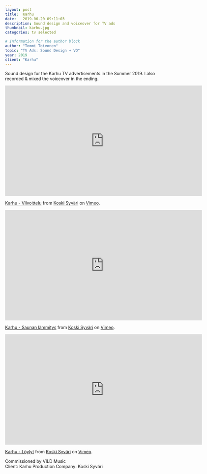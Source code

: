 ```yaml
---
layout: post
title:  Karhu
date:   2019-06-20 09:11:03
description: Sound design and voiceover for TV ads
thumbnail: karhu.jpg
categories: tv selected

# Information for the author block
author: "Tommi Toivonen"
topic: "TV Ads: Sound Design + VO"
year: 2019
client: "Karhu"
---
```


Sound design for the Karhu TV advertisements in the Summer 2019. I also recorded & mixed the voiceover in the ending. 

<div class="resp-container">
<iframe class="resp-iframe" src="https://player.vimeo.com/video/337246799?title=0&byline=0" width="640" height="360" frameborder="0" allow="autoplay; fullscreen" allowfullscreen></iframe>
</div>
<p><a href="https://vimeo.com/337246799">Karhu - Vilvoittelu</a> from <a href="https://vimeo.com/koskisyvari">Koski Syv&auml;ri</a> on <a href="https://vimeo.com">Vimeo</a>.</p>

<div class="resp-container">
<iframe class="resp-iframe" src="https://player.vimeo.com/video/337246782?title=0&byline=0" width="640" height="360" frameborder="0" allow="autoplay; fullscreen" allowfullscreen></iframe>
</div>
<p><a href="https://vimeo.com/337246782">Karhu - Saunan l&auml;mmitys</a> from <a href="https://vimeo.com/koskisyvari">Koski Syv&auml;ri</a> on <a href="https://vimeo.com">Vimeo</a>.</p>

<div class="resp-container">
<iframe class="resp-iframe" src="https://player.vimeo.com/video/337246761?title=0&byline=0" width="640" height="360" frameborder="0" allow="autoplay; fullscreen" allowfullscreen></iframe>
</div>
<p><a href="https://vimeo.com/337246761">Karhu - L&ouml;ylyt</a> from <a href="https://vimeo.com/koskisyvari">Koski Syv&auml;ri</a> on <a href="https://vimeo.com">Vimeo</a>.</p>

Commissioned by VILD Music  
Client: Karhu
Production Company: Koski Syväri
